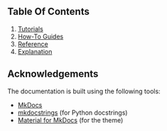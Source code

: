 ## Table Of Contents

1. [Tutorials](tutorials.md)
2. [How-To Guides](how-to-guides.md)
3. [Reference](reference.md)
4. [Explanation](explanation.md)


## Acknowledgements

The documentation is built using the following tools:

- [MkDocs](https://www.mkdocs.org/)
- [mkdocstrings]() (for Python docstrings)
- [Material for MkDocs](https://squidfunk.github.io/mkdocs-material/) (for the theme)
